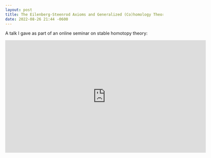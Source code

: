 ```yaml
---
layout: post
title: The Eilenberg-Steenrod Axioms and Generalized (Co)homology Theories
date: 2022-08-26 21:44 -0600
---
```


A talk I gave as part of an online seminar on stable homotopy theory:

<iframe width="640" height="360" src="https://www.youtube-nocookie.com/embed/Zlymi7kCSC0" title="YouTube video player" frameborder="0" allow="accelerometer; autoplay; clipboard-write; encrypted-media; gyroscope; picture-in-picture" allowfullscreen></iframe>